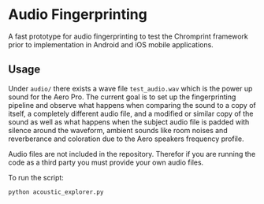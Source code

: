 # Audio Fingerprinting

A fast prototype for audio fingerprinting to test the Chromprint framework prior to implementation in Android and iOS mobile applications.

## Usage

Under `audio/` there exists a wave file `test_audio.wav` which is the power up sound for the Aero Pro. The current goal is to set up the fingerprinting pipeline and observe what happens when comparing the sound to a copy of itself, a completely different audio file, and a modified or similar copy of the sound as well as what happens when the subject audio file is padded with silence around the waveform, ambient sounds like room noises and reverberance and coloration due to the Aero speakers frequency profile.

Audio files are not included in the repository. Therefor if you are running the code as a third party you must provide your own audio files.

To run the script:

```bash
python acoustic_explorer.py
```
